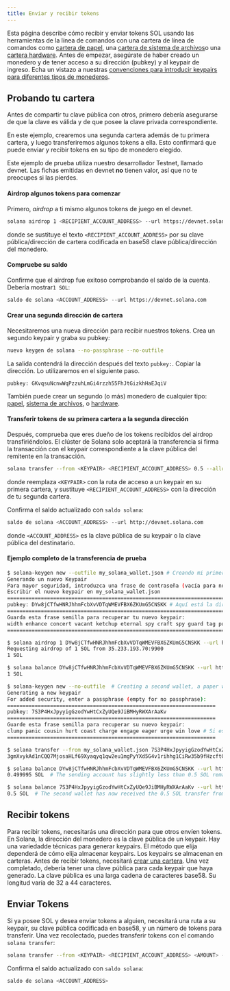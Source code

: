 ```yaml
---
title: Enviar y recibir tokens
---
```


Esta página describe cómo recibir y enviar tokens SOL usando las herramientas de la línea de comandos con una cartera de línea de comandos como [cartera de papel](../wallet-guide/paper-wallet.md), una [cartera de sistema de archivos](../wallet-guide/file-system-wallet.md)o una [cartera hardware](../wallet-guide/hardware-wallets.md). Antes de empezar, asegúrate de haber creado un monedero y de tener acceso a su dirección (pubkey) y al keypair de ingreso. Echa un vistazo a nuestras [convenciones para introducir keypairs para diferentes tipos de monederos](../cli/conventions.md#keypair-conventions).

## Probando tu cartera

Antes de compartir tu clave pública con otros, primero debería asegurarse de que la clave es válida y de que posee la clave privada correspondiente.

En este ejemplo, crearemos una segunda cartera además de tu primera cartera, y luego transferiremos algunos tokens a ella. Esto confirmará que puede enviar y recibir tokens en su tipo de monedero elegido.

Este ejemplo de prueba utiliza nuestro desarrollador Testnet, llamado devnet. Las fichas emitidas en devnet **no** tienen valor, así que no te preocupes si las pierdes.

#### Airdrop algunos tokens para comenzar

Primero, _airdrop_ a ti mismo algunos tokens de juego en el devnet.

```bash
solana airdrop 1 <RECIPIENT_ACCOUNT_ADDRESS> --url https://devnet.solana.com
```

donde se sustituye el texto `<RECIPIENT_ACCOUNT_ADDRESS>` por su clave pública/dirección de cartera codificada en base58 clave pública/dirección del monedero.

#### Compruebe su saldo

Confirme que el airdrop fue exitoso comprobando el saldo de la cuenta. Debería mostrar`1 SOL`:

```bash
saldo de solana <ACCOUNT_ADDRESS> --url https://devnet.solana.com
```

#### Crear una segunda dirección de cartera

Necesitaremos una nueva dirección para recibir nuestros tokens. Crea un segundo keypair y graba su pubkey:

```bash
nuevo keygen de solana --no-passphrase --no-outfile
```

La salida contendrá la dirección después del texto `pubkey:`. Copiar la dirección. Lo utilizaremos en el siguiente paso.

```text
pubkey: GKvqsuNcnwWqPzzuhLmGi4rzzh55FhJtGizkhHaEJqiV
```

También puede crear un segundo (o más) monedero de cualquier tipo: [papel](../wallet-guide/paper-wallet#creating-multiple-paper-wallet-addresses), [sistema de archivos](../wallet-guide/file-system-wallet.md#creating-multiple-file-system-wallet-addresses), o [hardware](../wallet-guide/hardware-wallets.md#multiple-addresses-on-a-single-hardware-wallet).

#### Transferir tokens de su primera cartera a la segunda dirección

Después, comprueba que eres dueño de los tokens recibidos del airdrop transfiriéndolos. El clúster de Solana solo aceptará la transferencia si firma la transacción con el keypair correspondiente a la clave pública del remitente en la transacción.

```bash
solana transfer --from <KEYPAIR> <RECIPIENT_ACCOUNT_ADDRESS> 0.5 --allow-unfunded-recipient --url https://devnet.solana.com --fee-payer <KEYPAIR>
```

donde reemplaza `<KEYPAIR>` con la ruta de acceso a un keypair en su primera cartera, y sustituye `<RECIPIENT_ACCOUNT_ADDRESS>` con la dirección de tu segunda cartera.

Confirma el saldo actualizado con `saldo solana`:

```bash
saldo de solana <ACCOUNT_ADDRESS> --url http://devnet.solana.com
```

donde `<ACCOUNT_ADDRESS>` es la clave pública de su keypair o la clave pública del destinatario.

#### Ejemplo completo de la transferencia de prueba

```bash
$ solana-keygen new --outfile my_solana_wallet.json # Creando mi primer monedero, un monedero de sistema de archivos
Generando un nuevo Keypair
Para mayor seguridad, introduzca una frase de contraseña (vacía para no tener frase de contraseña):
Escribir el nuevo keypair en my_solana_wallet.json
==========================================================================
pubkey: DYw8jCTfwHNRJhhmFcbXvVDTqWMEVFBX6ZKUmG5CNSKK # Aquí está la dirección del primer monedero
==========================================================================
Guarda esta frase semilla para recuperar tu nuevo keypair:
width enhance concert vacant ketchup eternal spy craft spy guard tag punch # ¡Si esto fuera un monedero real, nunca compartiría estas palabras en internet de esta manera!
==========================================================================

$ solana airdrop 1 DYw8jCTfwHNRJhhmFcbXvVDTqWMEVFBX6ZKUmG5CNSKK --url https://devnet.solana.com  # Airdropping 1 SOL to my wallet's address/pubkey
Requesting airdrop of 1 SOL from 35.233.193.70:9900
1 SOL

$ solana balance DYw8jCTfwHNRJhhmFcbXvVDTqWMEVFBX6ZKUmG5CNSKK --url https://devnet.solana.com # Check the address's balance
1 SOL

$ solana-keygen new --no-outfile  # Creating a second wallet, a paper wallet
Generating a new keypair
For added security, enter a passphrase (empty for no passphrase):
====================================================================
pubkey: 7S3P4HxJpyyigGzodYwHtCxZyUQe9JiBMHyRWXArAaKv                   # Here is the address of the second, paper, wallet.
====================================================================
Guarde esta frase semilla para recuperar su nuevo keypair:
clump panic cousin hurt coast charge engage eager urge win love # Si esto fuera una cartera real, ¡nunca compartas estas palabras en internet de esta manera!
====================================================================

$ solana transfer --from my_solana_wallet.json 7S3P4HxJpyyigGzodYwHtCxZyUQe9JiBMHyRWXArAaKv 0.5 --allow-unfunded-recipient --url https://devnet.solana.com --fee-payer my_solana_wallet.json  # Transferring tokens to the public address of the paper wallet
3gmXvykAd1nCQQ7MjosaHLf69Xyaqyq1qw2eu1mgPyYXd5G4v1rihhg1CiRw35b9fHzcftGKKEu4mbUeXY2pEX2z  # This is the transaction signature

$ solana balance DYw8jCTfwHNRJhhmFcbXvVDTqWMEVFBX6ZKUmG5CNSKK --url https://devnet.solana.com
0.499995 SOL  # The sending account has slightly less than 0.5 SOL remaining due to the 0.000005 SOL transaction fee payment

$ solana balance 7S3P4HxJpyyigGzodYwHtCxZyUQe9JiBMHyRWXArAaKv --url https://devnet.solana.com
0.5 SOL  # The second wallet has now received the 0.5 SOL transfer from the first wallet

```

## Recibir tokens

Para recibir tokens, necesitarás una dirección para que otros envíen tokens. En Solana, la dirección del monedero es la clave pública de un keypair. Hay una variedadde técnicas para generar keypairs. El método que elija dependerá de cómo elija almacenar keypairs. Los keypairs se almacenan en carteras. Antes de recibir tokens, necesitará [crear una cartera](../wallet-guide/cli.md). Una vez completado, debería tener una clave pública para cada keypair que haya generado. La clave pública es una larga cadena de caracteres base58. Su longitud varía de 32 a 44 caracteres.

## Enviar Tokens

Si ya posee SOL y desea enviar tokens a alguien, necesitará una ruta a su keypair, su clave pública codificada en base58, y un número de tokens para transferir. Una vez recolectado, puedes transferir tokens con el comando `solana transfer`:

```bash
solana transfer --from <KEYPAIR> <RECIPIENT_ACCOUNT_ADDRESS> <AMOUNT> --fee-payer <KEYPAIR>
```

Confirma el saldo actualizado con `saldo solana`:

```bash
saldo de solana <ACCOUNT_ADDRESS>
```
